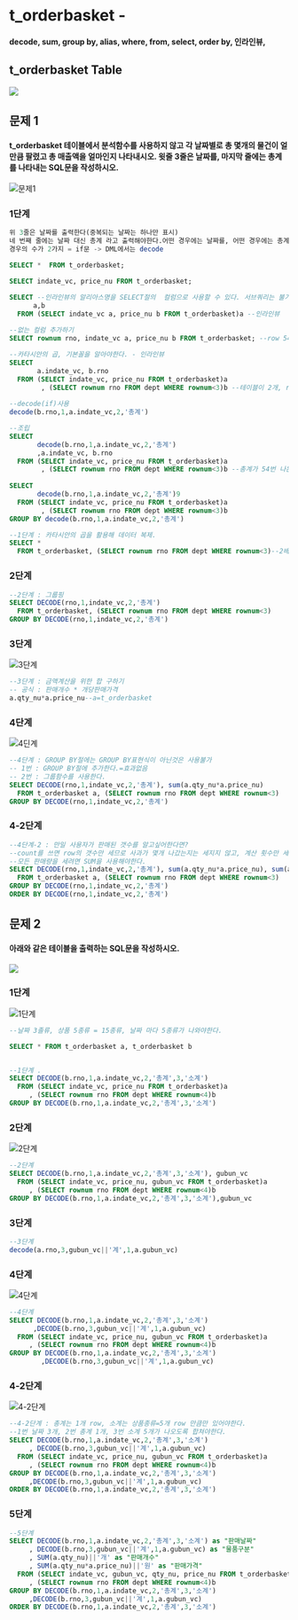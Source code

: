 # t\_orderbasket -

#### decode, sum, group by, alias, where, from, select, order by, 인라인뷰, 

## t\_orderbasket Table

![](../../.gitbook/assets/1%20%2819%29.png)

## 문제 1

#### t\_orderbasket 테이블에서 분석함수를 사용하지 않고 각 날짜별로 총 몇개의 물건이 얼만큼 팔렸고 총 매출액을 얼마인지 나타내시오. 윗줄 3줄은 날짜를, 마지막 줄에는 총계를 나타내는 SQL문을 작성하시오. 

![&#xBB38;&#xC81C;1](../../.gitbook/assets/1%20%2820%29.png)

### 1단계

```sql
위 3줄은 날짜를 출력한다(중복되는 날짜는 하나만 표시)
네 번째 줄에는 날짜 대신 총계 라고 출력해야한다.어떤 경우에는 날짜를, 어떤 경우에는 총계를
경우의 수가 2가지 = if문 -> DML에서는 decode

SELECT *  FROM t_orderbasket;

SELECT indate_vc, price_nu FROM t_orderbasket;

SELECT --인라인뷰의 알리아스명을 SELECT절의  컬럼으로 사용할 수 있다. 서브쿼리는 불가능
      a,b
  FROM (SELECT indate_vc a, price_nu b FROM t_orderbasket)a --인라인뷰
  
--없는 컬럼 추가하기
SELECT rownum rno, indate_vc a, price_nu b FROM t_orderbasket; --row 54개

--카타시안의 곱, 기본꼴을 알아야한다. - 인라인뷰      
SELECT
       a.indate_vc, b.rno
  FROM (SELECT indate_vc, price_nu FROM t_orderbasket)a
        , (SELECT rownum rno FROM dept WHERE rownum<3)b --테이블이 2개, row 108개
        
--decode(if)사용
decode(b.rno,1,a.indate_vc,2,'총계')

--조립
SELECT
       decode(b.rno,1,a.indate_vc,2,'총계')
       ,a.indate_vc, b.rno
  FROM (SELECT indate_vc, price_nu FROM t_orderbasket)a
        , (SELECT rownum rno FROM dept WHERE rownum<3)b --총계가 54번 나온다.
        
SELECT
       decode(b.rno,1,a.indate_vc,2,'총계')9
  FROM (SELECT indate_vc, price_nu FROM t_orderbasket)a
        , (SELECT rownum rno FROM dept WHERE rownum<3)b
GROUP BY decode(b.rno,1,a.indate_vc,2,'총계')

--1단계 : 카타시안의 곱을 활용해 데이터 복제.
SELECT *
  FROM t_orderbasket, (SELECT rownum rno FROM dept WHERE rownum<3)--2배수, 54X2=108개 출력
```

### 2단계

```sql
--2단계 : 그룹핑
SELECT DECODE(rno,1,indate_vc,2,'총계')
  FROM t_orderbasket, (SELECT rownum rno FROM dept WHERE rownum<3)
GROUP BY DECODE(rno,1,indate_vc,2,'총계')
```

### 3단계

![3&#xB2E8;&#xACC4;](../../.gitbook/assets/3-.png)

```sql
--3단계 : 금액계산을 위한 합 구하기
-- 공식 : 판매개수 * 개당판매가격
a.qty_nu*a.price_nu--a=t_orderbasket
```

### 4단계

![4&#xB518;&#xACC4;](../../.gitbook/assets/4-.png)

```sql
--4단계 : GROUP BY절에는 GROUP BY표현식이 아닌것은 사용불가
-- 1번 : GROUP BY절에 추가한다.=효과없음
-- 2번 : 그룹함수를 사용한다.
SELECT DECODE(rno,1,indate_vc,2,'총계'), sum(a.qty_nu*a.price_nu)
  FROM t_orderbasket a, (SELECT rownum rno FROM dept WHERE rownum<3)
GROUP BY DECODE(rno,1,indate_vc,2,'총계')
```

### 4-2단계

```sql
--4단계-2 : 만일 사용자가 판매된 갯수를 알고싶어한다면?
--count를 쓰면 row의 갯수만 세므로 사과가 몇개 나갔는지는 세지지 않고, 계산 횟수만 세버린다.
--모든 판매량을 세려면 SUM을 사용해야한다.
SELECT DECODE(rno,1,indate_vc,2,'총계'), sum(a.qty_nu*a.price_nu), sum(a.qty_nu)
  FROM t_orderbasket a, (SELECT rownum rno FROM dept WHERE rownum<3)
GROUP BY DECODE(rno,1,indate_vc,2,'총계')
ORDER BY DECODE(rno,1,indate_vc,2,'총계')
```

## 문제 2

#### 아래와 같은 테이블을 출력하는 SQL문을 작성하시오.

![](../../.gitbook/assets/1%20%2818%29.png)

### 1단계

![1&#xB2E8;&#xACC4;](../../.gitbook/assets/2-1-.png)

```sql
--날짜 3졸류, 상품 5종류 = 15종류, 날짜 마다 5종류가 나와야한다.

SELECT * FROM t_orderbasket a, t_orderbasket b


--1단계 .
SELECT DECODE(b.rno,1,a.indate_vc,2,'총계',3,'소계')
  FROM (SELECT indate_vc, price_nu FROM t_orderbasket)a
     , (SELECT rownum rno FROM dept WHERE rownum<4)b
GROUP BY DECODE(b.rno,1,a.indate_vc,2,'총계',3,'소계')
```

### 2단계

![2&#xB2E8;&#xACC4;](../../.gitbook/assets/2-2-.png)

```sql
--2단계
SELECT DECODE(b.rno,1,a.indate_vc,2,'총계',3,'소계'), gubun_vc
  FROM (SELECT indate_vc, price_nu, gubun_vc FROM t_orderbasket)a
     , (SELECT rownum rno FROM dept WHERE rownum<4)b
GROUP BY DECODE(b.rno,1,a.indate_vc,2,'총계',3,'소계'),gubun_vc
```

### 3단계

```sql
--3단계
decode(a.rno,3,gubun_vc||'계',1,a.gubun_vc)
```

### 4단계

![4&#xB2E8;&#xACC4;](../../.gitbook/assets/2-4-.png)

```sql
--4단계
SELECT DECODE(b.rno,1,a.indate_vc,2,'총계',3,'소계')
      ,DECODE(b.rno,3,gubun_vc||'계',1,a.gubun_vc)
  FROM (SELECT indate_vc, price_nu, gubun_vc FROM t_orderbasket)a
     , (SELECT rownum rno FROM dept WHERE rownum<4)b
GROUP BY DECODE(b.rno,1,a.indate_vc,2,'총계',3,'소계')
        ,DECODE(b.rno,3,gubun_vc||'계',1,a.gubun_vc) 
```

### 4-2단계

![4-2&#xB2E8;&#xACC4;](../../.gitbook/assets/2-4-2-.png)

```sql
--4-2단계 : 총계는 1개 row, 소계는 상품종류=5개 row 만큼만 있어야한다.
--1번 날짜 3개, 2번 총계 1개, 3번 소계 5개가 나오도록 합쳐야한다.
SELECT DECODE(b.rno,1,a.indate_vc,2,'총계',3,'소계')
     , DECODE(b.rno,3,gubun_vc||'계',1,a.gubun_vc)
  FROM (SELECT indate_vc, price_nu, gubun_vc FROM t_orderbasket)a
     , (SELECT rownum rno FROM dept WHERE rownum<4)b
GROUP BY DECODE(b.rno,1,a.indate_vc,2,'총계',3,'소계')
     ,DECODE(b.rno,3,gubun_vc||'계',1,a.gubun_vc)
ORDER BY DECODE(b.rno,1,a.indate_vc,2,'총계',3,'소계')
```

### 5단계

```sql
--5단계
SELECT DECODE(b.rno,1,a.indate_vc,2,'총계',3,'소계') as "판매날짜"
     , DECODE(b.rno,3,gubun_vc||'계',1,a.gubun_vc) as "물품구분"
     , SUM(a.qty_nu)||'개' as "판매개수"
     , SUM(a.qty_nu*a.price_nu)||'원' as "판매가격"
  FROM (SELECT indate_vc, gubun_vc, qty_nu, price_nu FROM t_orderbasket)a
     , (SELECT rownum rno FROM dept WHERE rownum<4)b
GROUP BY DECODE(b.rno,1,a.indate_vc,2,'총계',3,'소계')
     ,DECODE(b.rno,3,gubun_vc||'계',1,a.gubun_vc)
ORDER BY DECODE(b.rno,1,a.indate_vc,2,'총계',3,'소계')
```

